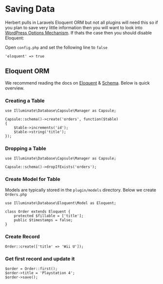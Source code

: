 # Saving Data

Herbert pulls in Laravels Eloquent ORM but not all plugins will need this so if you plan to save very little information then you will want to look into [WordPress Options Mechanism](http://codex.wordpress.org/Writing_a_Plugin#Saving_Plugin_Data_to_the_Database). If thats the case then you should disable Eloquent:

Open `config.php` and set the following line to `false`

	'eloquent' => true


## Eloquent ORM

We recommend reading the docs on [Eloquent](http://laravel.com/docs/4.2/eloquent) & [Schema](http://laravel.com/docs/4.2/schema). Below is quick overview.


### Creating a Table

	use Illuminate\Database\Capsule\Manager as Capsule;

	Capsule::schema()->create('orders', function($table)
	{
		$table->increments('id');
		$table->string('title');
	});

### Dropping a Table

	use Illuminate\Database\Capsule\Manager as Capsule;

	Capsule::schema()->dropIfExists('orders');

### Create Model for Table

Models are typically stored in the `plugin/models` directory. Below we create `Orders.php`

	use Illuminate\Database\Eloquent\Model as Eloquent;

	class Order extends Eloquent {
		protected $fillable = ['title'];
		public $timestamps = false;
	}


### Create Record

	Order::create(['title' => 'Wii U']);

### Get first record and update it

	$order = Order::first();
	$order->title = 'Playstation 4';
	$order->save();
